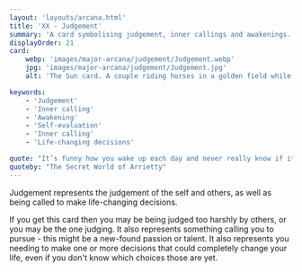 ```yaml
---
layout: 'layouts/arcana.html'
title: 'XX - Judgement'
summary: 'A card symbolising judgement, inner callings and awakenings.'
displayOrder: 21
card:
    webp: 'images/major-arcana/judgement/Judgement.webp'
    jpg: 'images/major-arcana/judgement/Judgement.jpg'
    alt: 'The Sun card. A couple riding horses in a golden field while smiling at eachother.'

keywords:
    - 'Judgement'
    - 'Inner calling'
    - 'Awakening'
    - 'Self-evaluation'
    - 'Inner calling'
    - 'Life-changing decisions'

quote: "It’s funny how you wake up each day and never really know if it’ll be one that will change your life forever."
quoteby: "The Secret World of Arrietty"
---
```


Judgement represents the judgement of the self and others, as well as being called to make life-changing decisions.

If you get this card then you may be being judged too harshly by others, or you may be the one judging. It also represents something calling you to pursue - this might be a new-found passion or talent. It also represents you needing to make one or more decisions that could completely change your life, even if you don't know which choices those are yet.